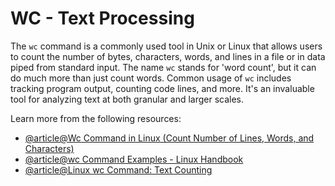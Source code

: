 # WC - Text Processing

The `wc` command is a commonly used tool in Unix or Linux that allows users to count the number of bytes, characters, words, and lines in a file or in data piped from standard input. The name `wc` stands for 'word count', but it can do much more than just count words. Common usage of `wc` includes tracking program output, counting code lines, and more. It's an invaluable tool for analyzing text at both granular and larger scales.

Learn more from the following resources:

- [@article@Wc Command in Linux (Count Number of Lines, Words, and Characters)](https://linuxize.com/post/linux-wc-command/)
- [@article@wc Command Examples - Linux Handbook](https://linuxhandbook.com/wc-command/)
- [@article@Linux wc Command: Text Counting](https://labex.io/tutorials/linux-linux-wc-command-text-counting-219200)